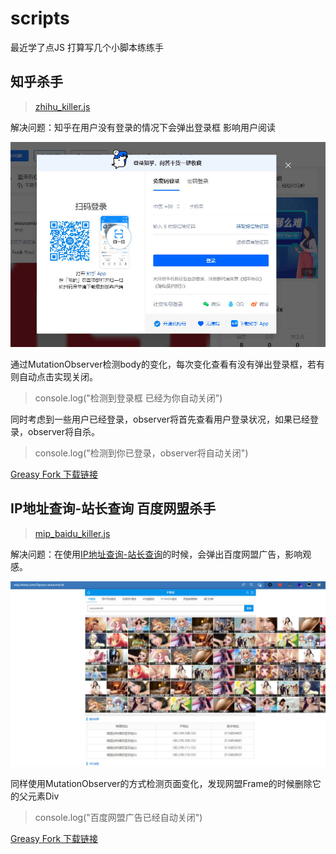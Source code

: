 # scripts
最近学了点JS 打算写几个小脚本练练手

## 知乎杀手

> [zhihu_killer.js](https://github.com/wuuconix/scripts/blob/main/zhihu_killer.js)

解决问题：知乎在用户没有登录的情况下会弹出登录框 影响用户阅读

![知乎登录框.jpg](assets/%E7%9F%A5%E4%B9%8E%E7%99%BB%E5%BD%95%E6%A1%86.jpg)

通过MutationObserver检测body的变化，每次变化查看有没有弹出登录框，若有则自动点击实现关闭。

> console.log("检测到登录框 已经为你自动关闭")

同时考虑到一些用户已经登录，observer将首先查看用户登录状况，如果已经登录，observer将自杀。

> console.log("检测到你已登录，observer将自动关闭")

[Greasy Fork 下载链接](https://greasyfork.org/zh-CN/scripts/443070-zhihu-killer)

## IP地址查询-站长查询 百度网盟杀手

> [mip_baidu_killer.js](https://github.com/wuuconix/scripts/blob/main/mip_baidu_killer.js )

解决问题：在使用[IP地址查询-站长查询](http://mip.chinaz.com/)的时候，会弹出百度网盟广告，影响观感。

![mip百度网盟广告.jpg](assets/mip%E7%BD%91%E7%9B%9F%E5%B9%BF%E5%91%8A.jpg)

同样使用MutationObserver的方式检测页面变化，发现网盟Frame的时候删除它的父元素Div

> console.log("百度网盟广告已经自动关闭")

[Greasy Fork 下载链接](https://greasyfork.org/zh-CN/scripts/443073-mip-baidu-killer-js)